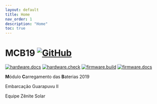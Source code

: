 ```yaml
---
layout: default
title: Home
nav_order: 1
description: "Home"
toc: true
---
```


# MCB19 [![GitHub](https://img.shields.io/github/license/ZeniteSolar/MCB19?style=flat)](https://github.com/ZeniteSolar/MCB19/blob/master/LICENSE)
[![hardware.docs](https://github.com/ZeniteSolar/MCB19/workflows/hardware.docs/badge.svg)](https://github.com/ZeniteSolar/MCB19/actions?query=workflow%3Ahardware.docs)
[![hardware.check](https://github.com/ZeniteSolar/MCB19/workflows/hardware.check/badge.svg)](https://github.com/ZeniteSolar/MCB19/actions?query=workflow%3Ahardware.check)
[![firmware.build](https://github.com/ZeniteSolar/MCB19/workflows/firmware.build/badge.svg)](https://github.com/ZeniteSolar/MCB19/actions?query=workflow%3Afirmware.build)
[![firmware.docs](https://github.com/ZeniteSolar/MCB19/workflows/firmware.docs/badge.svg)](https://github.com/ZeniteSolar/MCB19/actions?query=workflow%3Afirmware.docs)


**M**ódulo **C**arregamento das **B**aterias 2019 

Embarcação Guarapuvu II

Equipe Zênite Solar


